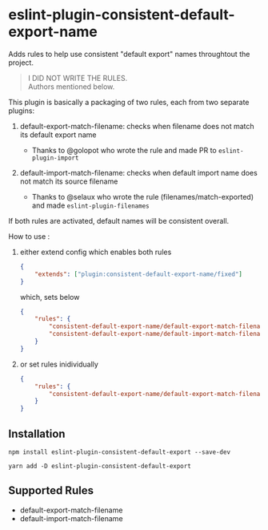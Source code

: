 # eslint-plugin-consistent-default-export-name

Adds rules to help use consistent "default export" names throughtout the project.

> I DID NOT WRITE THE RULES.  
> Authors mentioned below.

This plugin is basically a packaging of two rules, each from two separate plugins:

1. default-export-match-filename: checks when filename does not match its default export name

    - Thanks to @golopot who wrote the rule and made PR to `eslint-plugin-import`

2. default-import-match-filename: checks when default import name does not match its source filename
    - Thanks to @selaux who wrote the rule (filenames/match-exported) and made `eslint-plugin-filenames`

If both rules are activated, default names will be consistent overall.

How to use :

1. either extend config which enables both rules

    ```json
    {
        "extends": ["plugin:consistent-default-export-name/fixed"]
    }
    ```

    which, sets below

    ```json
    {
        "rules": {
            "consistent-default-export-name/default-export-match-filename": "error",
            "consistent-default-export-name/default-import-match-filename": "error"
        }
    }
    ```

2. or set rules inidividually

    ```json
    {
        "rules": {
            "consistent-default-export-name/default-export-match-filename": "error",
        }
    }
    ```

## Installation

```shell
npm install eslint-plugin-consistent-default-export --save-dev
```

```shell
yarn add -D eslint-plugin-consistent-default-export
```

## Supported Rules

- default-export-match-filename
- default-import-match-filename

